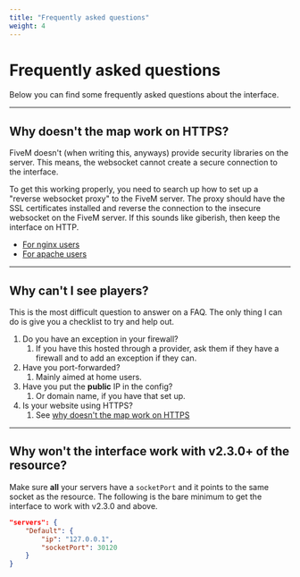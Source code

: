 ```yaml
---
title: "Frequently asked questions"
weight: 4
---
```


# Frequently asked questions

Below you can find some frequently asked questions about the interface.

___

## Why doesn't the map work on HTTPS?

FiveM doesn't (when writing this, anyways) provide security libraries on the server.
This means, the websocket cannot create a secure connection to the interface.

To get this working properly, you need to search up how to set up a "reverse websocket proxy" to the FiveM server.
The proxy should have the SSL certificates installed and reverse the connection to the insecure websocket on the FiveM server.
If this sounds like giberish, then keep the interface on HTTP.

- [For nginx users](https://www.nginx.com/blog/websocket-nginx/)
- [For apache users](https://httpd.apache.org/docs/2.4/mod/mod_proxy_wstunnel.html)


___

## Why can't I see players?

This is the most difficult question to answer on a FAQ.
The only thing I can do is give you a checklist to try and help out.

1. Do you have an exception in your firewall?
   1. If you have this hosted through a provider, ask them if they have a firewall and to add an exception if they can.
2. Have you port-forwarded?
   1. Mainly aimed at home users.
3. Have you put the **public** IP in the config?
   1. Or domain name, if you have that set up.
4. Is your website using HTTPS?
   1. See [why doesn't the map work on HTTPS](#why-doesnt-the-map-work-on-https)

___

## Why won't the interface work with v2.3.0+ of the resource?

Make sure **all** your servers have a `socketPort` and it points to the same socket as the resource.
The following is the bare minimum to get the interface to work with v2.3.0 and above.

```json
"servers": {
    "Default": {
        "ip": "127.0.0.1",
        "socketPort": 30120
    }
}
```